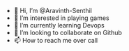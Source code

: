 - 👋 Hi, I’m @Aravinth-Senthil
- 👀 I’m interested in playing games
- 🌱 I’m currently learning Devops
- 💞️ I’m looking to collaborate on Github
- 📫 How to reach me over call

<!---
Aravinth-Senthil/Aravinth-Senthil is a ✨ special ✨ repository because its `README.md` (this file) appears on your GitHub profile.
You can click the Preview link to take a look at your changes.
--->
